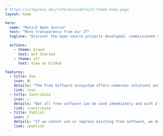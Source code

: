 ```yaml
---
# https://vitepress.dev/reference/default-theme-home-page
layout: home

hero:
  name: "Munich Open Source"
  text: "More transparency from our IT"
  tagline: "Discover the open source projects developed, commissioned or funded by the City of Munich."

  actions:
    - theme: brand
      text: Get Started
    - theme: alt
      text: View on GitHub

features:
  - title: Use
    icon: 🛠
    details: "The Free Software ecosystem offers numerous solutions and applications. Modern software development is no longer possible without free software. Almost all software products contain free software."
    link: /use
  - title: Contribute
    icon: 📈
    details: "Not all free software can be used immediately and with all security and feature requirements. Free software also allows you to improve it and help fix bugs or add features."
    link: /contribute
  - title: Publish
    icon: 🚀
    details: "If we cannot use or improve existing free software, we develop free software ourselves. If we decide to develop software ourselves, it happens openly and freely."
    link: /publish
---
```


